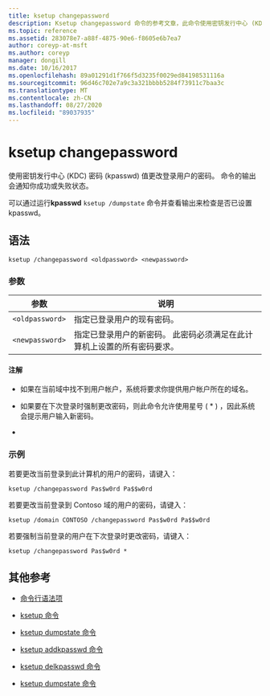 ```yaml
---
title: ksetup changepassword
description: Ksetup changepassword 命令的参考文章，此命令使用密钥发行中心 (KDC) password (kpasswd) 值来更改登录用户的密码。
ms.topic: reference
ms.assetid: 283078e7-a88f-4875-90e6-f8605e6b7ea7
author: coreyp-at-msft
ms.author: coreyp
manager: dongill
ms.date: 10/16/2017
ms.openlocfilehash: 89a01291d1f766f5d3235f0029ed84198531116a
ms.sourcegitcommit: 96d46c702e7a9c3a321bbbb5284f73911c7baa3c
ms.translationtype: MT
ms.contentlocale: zh-CN
ms.lasthandoff: 08/27/2020
ms.locfileid: "89037935"
---
```

# <a name="ksetup-changepassword"></a>ksetup changepassword

使用密钥发行中心 (KDC) 密码 (kpasswd) 值更改登录用户的密码。 命令的输出会通知你成功或失败状态。

可以通过运行**kpasswd** `ksetup /dumpstate` 命令并查看输出来检查是否已设置 kpasswd。


## <a name="syntax"></a>语法

```
ksetup /changepassword <oldpassword> <newpassword>
```

### <a name="parameters"></a>参数

| 参数 | 说明 |
| --------- | ----------- |
| `<oldpassword>` | 指定已登录用户的现有密码。 |
| `<newpassword>` | 指定已登录用户的新密码。 此密码必须满足在此计算机上设置的所有密码要求。 |

#### <a name="remarks"></a>注解

- 如果在当前域中找不到用户帐户，系统将要求你提供用户帐户所在的域名。

- 如果要在下次登录时强制更改密码，则此命令允许使用星号 ( * ) ，因此系统会提示用户输入新密码。

-

### <a name="examples"></a>示例

若要更改当前登录到此计算机的用户的密码，请键入：

```
ksetup /changepassword Pas$w0rd Pa$$w0rd
```

若要更改当前登录到 Contoso 域的用户的密码，请键入：

```
ksetup /domain CONTOSO /changepassword Pas$w0rd Pa$$w0rd
```

若要强制当前登录的用户在下次登录时更改密码，请键入：

```
ksetup /changepassword Pas$w0rd *
```

## <a name="additional-references"></a>其他参考

- [命令行语法项](command-line-syntax-key.md)

- [ksetup 命令](ksetup.md)

- [ksetup dumpstate 命令](ksetup-dumpstate.md)

- [ksetup addkpasswd 命令](ksetup-addkpasswd.md)

- [ksetup delkpasswd 命令](ksetup-delkpasswd.md)

- [ksetup dumpstate 命令](ksetup-dumpstate.md)
